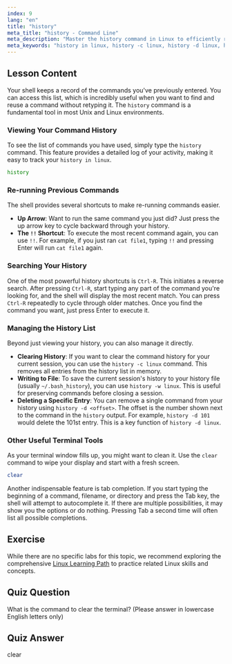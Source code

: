 ```yaml
---
index: 9
lang: "en"
title: "history"
meta_title: "history - Command Line"
meta_description: "Master the history command in Linux to efficiently recall and manage your command line activity. Learn about viewing history, using shortcuts like Ctrl-R, and managing your history with options like history -c and history -d."
meta_keywords: "history in linux, history -c linux, history -d linux, history -w linux, history command unix, bash history, command line, Ctrl-R, clear command"
---
```


## Lesson Content

Your shell keeps a record of the commands you've previously entered. You can access this list, which is incredibly useful when you want to find and reuse a command without retyping it. The `history` command is a fundamental tool in most Unix and Linux environments.

### Viewing Your Command History

To see the list of commands you have used, simply type the `history` command. This feature provides a detailed log of your activity, making it easy to track your `history in linux`.

```bash
history
```

### Re-running Previous Commands

The shell provides several shortcuts to make re-running commands easier.

- **Up Arrow**: Want to run the same command you just did? Just press the up arrow key to cycle backward through your history.
- **The `!!` Shortcut**: To execute the most recent command again, you can use `!!`. For example, if you just ran `cat file1`, typing `!!` and pressing Enter will run `cat file1` again.

### Searching Your History

One of the most powerful history shortcuts is `Ctrl-R`. This initiates a reverse search. After pressing `Ctrl-R`, start typing any part of the command you're looking for, and the shell will display the most recent match. You can press `Ctrl-R` repeatedly to cycle through older matches. Once you find the command you want, just press Enter to execute it.

### Managing the History List

Beyond just viewing your history, you can also manage it directly.

- **Clearing History**: If you want to clear the command history for your current session, you can use the `history -c linux` command. This removes all entries from the history list in memory.
- **Writing to File**: To save the current session's history to your history file (usually `~/.bash_history`), you can use `history -w linux`. This is useful for preserving commands before closing a session.
- **Deleting a Specific Entry**: You can remove a single command from your history using `history -d <offset>`. The offset is the number shown next to the command in the `history` output. For example, `history -d 101` would delete the 101st entry. This is a key function of `history -d linux`.

### Other Useful Terminal Tools

As your terminal window fills up, you might want to clean it. Use the `clear` command to wipe your display and start with a fresh screen.

```bash
clear
```

Another indispensable feature is tab completion. If you start typing the beginning of a command, filename, or directory and press the Tab key, the shell will attempt to autocomplete it. If there are multiple possibilities, it may show you the options or do nothing. Pressing Tab a second time will often list all possible completions.

## Exercise

While there are no specific labs for this topic, we recommend exploring the comprehensive [Linux Learning Path](https://labex.io/learn/linux) to practice related Linux skills and concepts.

## Quiz Question

What is the command to clear the terminal? (Please answer in lowercase English letters only)

## Quiz Answer

clear
